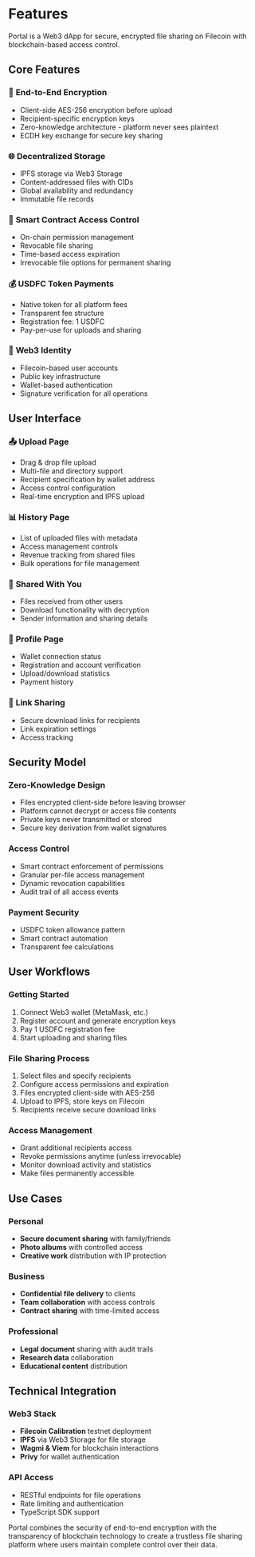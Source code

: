 # Features

Portal is a Web3 dApp for secure, encrypted file sharing on Filecoin with blockchain-based access control.

## Core Features

### 🔐 **End-to-End Encryption**
- Client-side AES-256 encryption before upload
- Recipient-specific encryption keys
- Zero-knowledge architecture - platform never sees plaintext
- ECDH key exchange for secure key sharing

### 🌐 **Decentralized Storage**
- IPFS storage via Web3 Storage
- Content-addressed files with CIDs
- Global availability and redundancy
- Immutable file records

### 🎯 **Smart Contract Access Control**
- On-chain permission management
- Revocable file sharing
- Time-based access expiration
- Irrevocable file options for permanent sharing

### 💰 **USDFC Token Payments**
- Native token for all platform fees
- Transparent fee structure
- Registration fee: 1 USDFC
- Pay-per-use for uploads and sharing

### 🔑 **Web3 Identity**
- Filecoin-based user accounts
- Public key infrastructure
- Wallet-based authentication
- Signature verification for all operations

## User Interface

### 📤 **Upload Page**
- Drag & drop file upload
- Multi-file and directory support
- Recipient specification by wallet address
- Access control configuration
- Real-time encryption and IPFS upload

### 📊 **History Page**
- List of uploaded files with metadata
- Access management controls
- Revenue tracking from shared files
- Bulk operations for file management

### 📨 **Shared With You**
- Files received from other users
- Download functionality with decryption
- Sender information and sharing details

### 👤 **Profile Page**
- Wallet connection status
- Registration and account verification
- Upload/download statistics
- Payment history

### 🔗 **Link Sharing**
- Secure download links for recipients
- Link expiration settings
- Access tracking

## Security Model

### Zero-Knowledge Design
- Files encrypted client-side before leaving browser
- Platform cannot decrypt or access file contents
- Private keys never transmitted or stored
- Secure key derivation from wallet signatures

### Access Control
- Smart contract enforcement of permissions
- Granular per-file access management
- Dynamic revocation capabilities
- Audit trail of all access events

### Payment Security
- USDFC token allowance pattern
- Smart contract automation
- Transparent fee calculations

## User Workflows

### Getting Started
1. Connect Web3 wallet (MetaMask, etc.)
2. Register account and generate encryption keys
3. Pay 1 USDFC registration fee
4. Start uploading and sharing files

### File Sharing Process
1. Select files and specify recipients
2. Configure access permissions and expiration
3. Files encrypted client-side with AES-256
4. Upload to IPFS, store keys on Filecoin
5. Recipients receive secure download links

### Access Management
- Grant additional recipients access
- Revoke permissions anytime (unless irrevocable)
- Monitor download activity and statistics
- Make files permanently accessible

## Use Cases

### Personal
- **Secure document sharing** with family/friends
- **Photo albums** with controlled access
- **Creative work** distribution with IP protection

### Business
- **Confidential file delivery** to clients
- **Team collaboration** with access controls
- **Contract sharing** with time-limited access

### Professional
- **Legal document** sharing with audit trails
- **Research data** collaboration
- **Educational content** distribution

## Technical Integration

### Web3 Stack
- **Filecoin Calibration** testnet deployment
- **IPFS** via Web3 Storage for file storage
- **Wagmi & Viem** for blockchain interactions
- **Privy** for wallet authentication

### API Access
- RESTful endpoints for file operations
- Rate limiting and authentication
- TypeScript SDK support

Portal combines the security of end-to-end encryption with the transparency of blockchain technology to create a trustless file sharing platform where users maintain complete control over their data. 